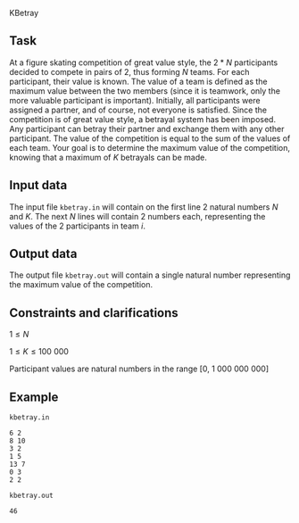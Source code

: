 KBetray

## Task

At a figure skating competition of great value style, the $2 * N$ participants decided to compete in pairs of $2$, thus forming $N$ teams. For each participant, their value is known. The value of a team is defined as the maximum value between the two members (since it is teamwork, only the more valuable participant is important). Initially, all participants were assigned a partner, and of course, not everyone is satisfied. Since the competition is of great value style, a betrayal system has been imposed. Any participant can betray their partner and exchange them with any other participant. The value of the competition is equal to the sum of the values of each team. Your goal is to determine the maximum value of the competition, knowing that a maximum of $K$ betrayals can be made.

## Input data

The input file `kbetray.in` will contain on the first line $2$ natural numbers $N$ and $K$. The next $N$ lines will contain $2$ numbers each, representing the values of the $2$ participants in team $i$.

## Output data

The output file `kbetray.out` will contain a single natural number representing the maximum value of the competition.

## Constraints and clarifications

$1 \leq N$

$1 \leq K \leq 100\ 000$ 

Participant values are natural numbers in the range $[0,\ 1\ 000\ 000\ 000]$

## Example

`kbetray.in`
```
6 2 
8 10 
3 2 
1 5 
13 7 
0 3 
2 2 
```
`kbetray.out`
```
46 
```